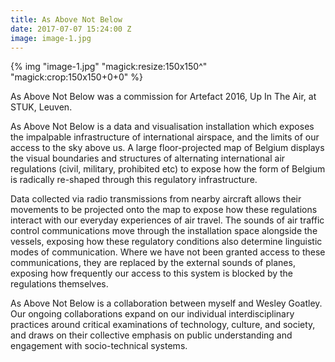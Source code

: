```yaml
---
title: As Above Not Below
date: 2017-07-07 15:24:00 Z
image: image-1.jpg
---
```


{% img "image-1.jpg" "magick:resize:150x150^" "magick:crop:150x150+0+0" %}

As Above Not Below was a commission for Artefact 2016, Up In The Air, at STUK, Leuven.

As Above Not Below is a data and visualisation installation which exposes the impalpable infrastructure of international airspace, and the limits of our access to the sky above us. A large floor-projected map of Belgium displays the visual boundaries and structures of alternating international air regulations (civil, military, prohibited etc) to expose how the form of Belgium is radically re-shaped through this regulatory infrastructure.

Data collected via radio transmissions from nearby aircraft allows their movements to be projected onto the map to expose how these regulations interact with our everyday experiences of air travel. The sounds of air traffic control communications move through the installation space alongside the vessels, exposing how these regulatory conditions also determine linguistic modes of communication. Where we have not been granted access to these communications, they are replaced by the external sounds of planes, exposing how frequently our access to this system is blocked by the regulations themselves.

As Above Not Below is a collaboration between myself and Wesley Goatley. Our ongoing collaborations expand on our individual interdisciplinary practices around critical examinations of technology, culture, and society, and draws on their collective emphasis on public understanding and engagement with socio-technical systems.
